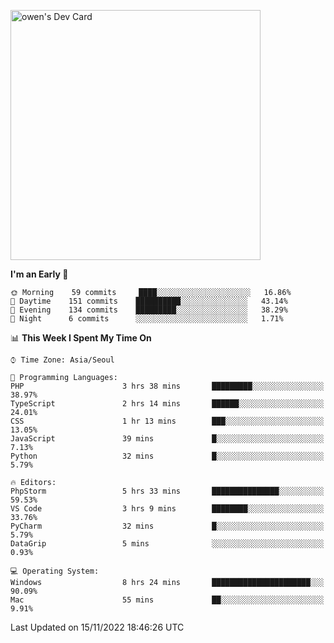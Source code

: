 <a href="https://app.daily.dev/owen_9066"><img src="https://api.daily.dev/devcards/51e5c69f10114f2abe0ae390c27b0828.png?r=hyb" width="400" alt="owen's Dev Card"/></a>

 
 <!--START_SECTION:waka-->
**I'm an Early 🐤** 

```text
🌞 Morning    59 commits     ████░░░░░░░░░░░░░░░░░░░░░   16.86% 
🌆 Daytime    151 commits    ██████████░░░░░░░░░░░░░░░   43.14% 
🌃 Evening    134 commits    █████████░░░░░░░░░░░░░░░░   38.29% 
🌙 Night      6 commits      ░░░░░░░░░░░░░░░░░░░░░░░░░   1.71%

```


📊 **This Week I Spent My Time On** 

```text
⌚︎ Time Zone: Asia/Seoul

💬 Programming Languages: 
PHP                      3 hrs 38 mins       █████████░░░░░░░░░░░░░░░░   38.97% 
TypeScript               2 hrs 14 mins       ██████░░░░░░░░░░░░░░░░░░░   24.01% 
CSS                      1 hr 13 mins        ███░░░░░░░░░░░░░░░░░░░░░░   13.05% 
JavaScript               39 mins             █░░░░░░░░░░░░░░░░░░░░░░░░   7.13% 
Python                   32 mins             █░░░░░░░░░░░░░░░░░░░░░░░░   5.79%

🔥 Editors: 
PhpStorm                 5 hrs 33 mins       ███████████████░░░░░░░░░░   59.53% 
VS Code                  3 hrs 9 mins        ████████░░░░░░░░░░░░░░░░░   33.76% 
PyCharm                  32 mins             █░░░░░░░░░░░░░░░░░░░░░░░░   5.79% 
DataGrip                 5 mins              ░░░░░░░░░░░░░░░░░░░░░░░░░   0.93%

💻 Operating System: 
Windows                  8 hrs 24 mins       ██████████████████████░░░   90.09% 
Mac                      55 mins             ██░░░░░░░░░░░░░░░░░░░░░░░   9.91%

```


 Last Updated on 15/11/2022 18:46:26 UTC
<!--END_SECTION:waka-->
